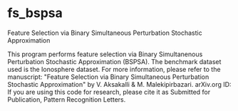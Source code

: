 # fs_bspsa
Feature Selection via Binary Simultaneous Perturbation Stochastic Approximation

This program performs feature selection via
Binary Simultanenous Perturbation Stochastic Approximation (BSPSA).
The benchmark dataset used is the Ionosphere dataset.
For more information, please refer to the manuscript:
"Feature Selection via Binary Simultaneous Perturbation Stochastic Approximation"
by V. Aksakalli & M. Malekipirbazari.
arXiv.org ID:
If you are using this code for research, please cite it as 
Submitted for Publication, Pattern Recognition Letters.
